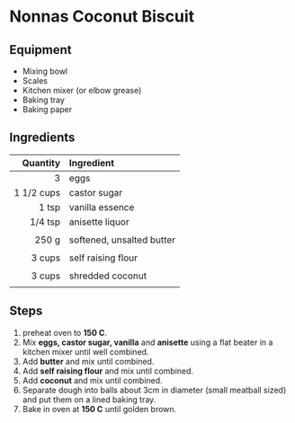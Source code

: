 # Nonnas Coconut Biscuit

## Equipment

* Mixing bowl
* Scales
* Kitchen mixer (or elbow grease)
* Baking tray
* Baking paper 

## Ingredients

|   Quantity | Ingredient                |
|-----------:|:--------------------------|
|          3 | eggs                      |
| 1 1/2 cups | castor sugar              |
|      1 tsp | vanilla essence           |
|    1/4 tsp | anisette liquor           |
|            |                           |
|      250 g | softened, unsalted butter |
|            |                           |
|     3 cups | self raising flour        |
|            |                           |
|     3 cups | shredded coconut          |
|            |                           |

## Steps

1. preheat oven to **150 C**.
2. Mix **eggs, castor sugar, vanilla** and **anisette** using a flat beater in a kitchen mixer until well combined.
3. Add **butter** and mix until combined.
4. Add **self raising flour** and mix until combined.
5. Add **coconut** and mix until combined.
6. Separate dough into balls about 3cm in diameter (small meatball sized) and put them on a lined baking tray.
7. Bake in oven at **150 C** until golden brown.
